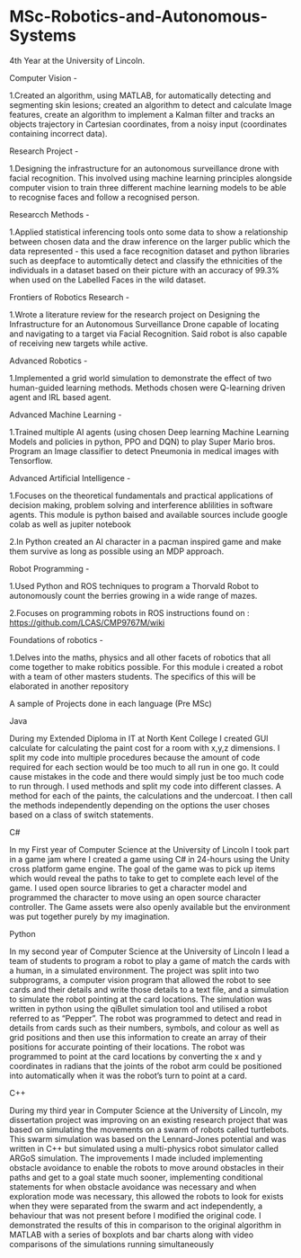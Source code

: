 # MSc-Robotics-and-Autonomous-Systems
4th Year at the University of Lincoln.

Computer Vision - 

1.Created an algorithm, using MATLAB, for automatically detecting and segmenting skin lesions; created an algorithm to detect and calculate Image features, create an algorithm to implement a Kalman filter and tracks an objects trajectory in Cartesian coordinates, from a noisy input (coordinates containing incorrect data).

Research Project - 

1.Designing the infrastructure for an autonomous surveillance drone with facial recognition. This involved using machine learning principles alongside computer vision to train three different machine learning models to be able to recognise faces and follow a recognised person.

Researcch Methods -

1.Applied statistical inferencing tools onto some data to show a relationship between chosen data and the draw inference on the larger public which the data represented - this used a face recognition dataset and python libraries such as deepface to automtically detect and classify the ethnicities of the individuals in a dataset based on their picture with an accuracy of 99.3% when used on the Labelled Faces in the wild dataset.

Frontiers of Robotics Research - 

1.Wrote a literature review for the research project on Designing the Infrastructure for an Autonomous Surveillance Drone capable of locating and navigating to a target via Facial Recognition. Said robot is also capable of receiving new targets while active.

Advanced Robotics - 

1.Implemented a grid world simulation to demonstrate the effect of two human-guided learning methods. Methods chosen were Q-learning driven agent and IRL based agent.

Advanced Machine Learning - 

1.Trained multiple AI agents (using chosen Deep learning Machine Learning Models and policies in python, PPO and DQN) to play Super Mario bros. Program an Image classifier to detect Pneumonia in medical images with Tensorflow.

Advanced Artificial Intelligence - 

1.Focuses on the theoretical fundamentals and practical applications of decision making, problem solving and interference ablilities in software agents. This module is python baised and available sources include google colab as well as jupiter notebook

2.In Python created an AI character in a pacman inspired game and make them survive as long as possible using an MDP approach.

Robot Programming -

1.Used Python and ROS techniques to program a Thorvald Robot to autonomously count the berries growing in a wide range of mazes.

2.Focuses on programming robots in ROS
instructions found on : https://github.com/LCAS/CMP9767M/wiki

Foundations of robotics - 

1.Delves into the maths, physics and all other facets of robotics that all come together to make robitics possible. For this module i created a robot with a team of other masters students. The specifics of this will be elaborated in another repository

A sample of Projects done in each language (Pre MSc)

Java 

During my Extended Diploma in IT at North Kent College I created GUI calculate for calculating the paint cost for a room with x,y,z dimensions. I split my code into multiple procedures because the amount of code required for each section would be too much to all run in one go. It could cause mistakes in the code and there would simply just be too much code to run through. I used methods and split my code into different classes. A method for each of the paints, the calculations and the undercoat. I then call the methods independently depending on the options the user choses based on a class of switch statements.

C#

In my First year of Computer Science at the University of Lincoln I took part in a game jam where I created a game using C# in 24-hours using the Unity cross platform game engine. The goal of the game was to pick up items which would reveal the paths to take to get to complete each level of the game. I used open source libraries to get a character model and programmed the character to move using an open source character controller. The Game assets were also openly available but the environment was put together purely by my imagination.

Python

In my second year of Computer Science at the University of Lincoln I lead a team of students to program a robot to play a game of match the cards with a human, in a simulated environment. The project was split into two subprograms, a computer vision program that allowed the robot to see cards and their details and write those details to a text file, and a simulation to simulate the robot pointing at the card locations. The simulation was written in python using the qiBullet simulation tool and utilised a robot referred to as “Pepper”. The robot was programmed to detect and read in details from cards such as their numbers, symbols, and colour as well as grid positions and then use this information to create an array of their positions for accurate pointing of their locations. The robot was programmed to point at the card locations by converting the x and y coordinates in radians that the joints of the robot arm could be positioned into automatically when it was the robot’s turn to point at a card.

C++ 

During my third year in Computer Science at the University of Lincoln, my dissertation project was improving on an existing research project that was based on simulating the movements on a swarm of robots called turtlebots. This swarm simulation was based on the Lennard-Jones potential and was written in C++ but simulated using a multi-physics robot simulator called ARGoS simulation. The improvements I made included implementing obstacle avoidance to enable the robots to move around obstacles in their paths and get to a goal state much sooner, implementing conditional statements for when obstacle avoidance was necessary and when exploration mode was necessary, this allowed the robots to look for exists when they were separated from the swarm and act independently, a behaviour that was not present before I modified the original code. I demonstrated the results of this in comparison to the original algorithm in MATLAB with a series of boxplots and bar charts along with video comparisons of the simulations running simultaneously
